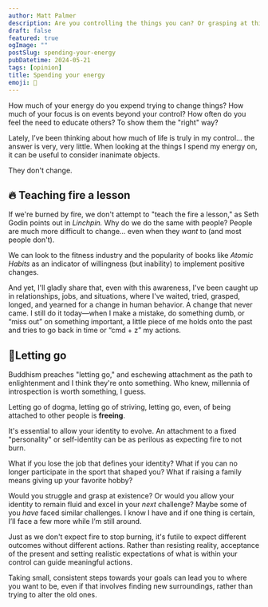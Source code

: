 ```yaml
---
author: Matt Palmer
description: Are you controlling the things you can? Or grasping at things outside of your domain?
draft: false
featured: true
ogImage: ""
postSlug: spending-your-energy
pubDatetime: 2024-05-21
tags: [opinion]
title: Spending your energy
emoji: 🔋
---
```


How much of your energy do you expend trying to change things? How much of your focus is on events beyond your control? How often do you feel the need to educate others? To show them the "right" way?

Lately, I’ve been thinking about how much of life is truly in my control… the answer is very, very little. When looking at the things I spend my energy on, it can be useful to consider inanimate objects.

They don't change.

## 🔥 Teaching fire a lesson

If we're burned by fire, we don't attempt to "teach the fire a lesson," as Seth Godin points out in _Linchpin._ Why do we do the same with people? People are much more difficult to change... even when they _want_ to (and most people don't).

We can look to the fitness industry and the popularity of books like _Atomic Habits_ as an indicator of willingness (but inability) to implement positive changes.

And yet, I'll gladly share that, even with this awareness, I've been caught up in relationships, jobs, and situations, where I've waited, tried, grasped, longed, and yearned for a change in human behavior. A change that never came. I still do it today—when I make a mistake, do something dumb, or “miss out” on something important, a little piece of me holds onto the past and tries to go back in time or “cmd + z” my actions.

## 🧤Letting go

Buddhism preaches "letting go," and eschewing attachment as the path to enlightenment and I think they're onto something. Who knew, millennia of introspection is worth something, I guess.

Letting go of dogma, letting go of striving, letting go, even, of being attached to other people is **freeing**.

It's essential to allow your identity to evolve. An attachment to a fixed "personality" or self-identity can be as perilous as expecting fire to not burn.

What if you lose the job that defines your identity? What if you can no longer participate in the sport that shaped you? What if raising a family means giving up your favorite hobby?

Would you struggle and grasp at existence? Or would you allow your identity to remain fluid and excel in your _next_ challenge? Maybe some of you _have_ faced similar challenges. I know I have and if one thing is certain, I’ll face a few more while I’m still around.

Just as we don't expect fire to stop burning, it's futile to expect different outcomes without different actions. Rather than resisting reality, acceptance of the present and setting realistic expectations of what is within your control can guide meaningful actions.

Taking small, consistent steps towards your goals can lead you to where you want to be, even if that involves finding new surroundings, rather than trying to alter the old ones.
